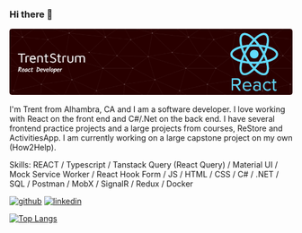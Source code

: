 ### Hi there 👋
![Header](./banner.png)

I'm Trent from Alhambra, CA and I am a software developer. I love working with React on the front end and C#/.Net on the back end. I have several frontend practice projects and a large projects from courses, ReStore and ActivitiesApp. I am currently working on a large capstone project on my own (How2Help).

Skills: REACT / Typescript / Tanstack Query (React Query) / Material UI /  Mock Service Worker / React Hook Form / JS / HTML / CSS / C# / .NET / SQL / Postman / MobX / SignalR / Redux / Docker


[<img src='https://cdn.jsdelivr.net/npm/simple-icons@3.0.1/icons/github.svg' alt='github' height='40'>](https://github.com/TrentStrum)  [<img src='https://cdn.jsdelivr.net/npm/simple-icons@3.0.1/icons/linkedin.svg' alt='linkedin' height='40'>](https://www.linkedin.com/in/trent-strum/)  

[![Top Langs](https://github-readme-stats.vercel.app/api/top-langs/?username=TrentStrum)](https://github.com/anuraghazra/github-readme-stats)

